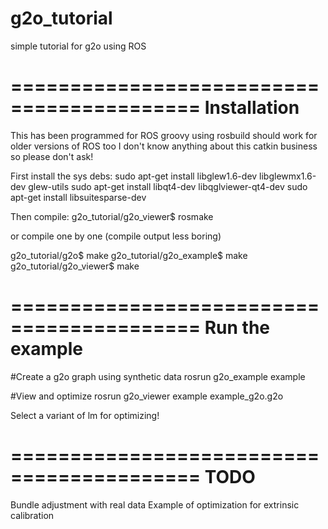 g2o_tutorial
============

simple tutorial for g2o using ROS

==========================================
Installation
==========================================

This has been programmed for ROS groovy using rosbuild
should work for older versions of ROS too
I don't know anything about this catkin business so please don't ask!

First install the sys debs:
sudo apt-get install libglew1.6-dev libglewmx1.6-dev glew-utils
sudo apt-get install libqt4-dev libqglviewer-qt4-dev
sudo apt-get install libsuitesparse-dev

Then compile:
g2o_tutorial/g2o_viewer$ rosmake

or compile one by one (compile output less boring) 

g2o_tutorial/g2o$ make
g2o_tutorial/g2o_example$ make
g2o_tutorial/g2o_viewer$ make

==========================================
Run the example
==========================================

#Create a g2o graph using synthetic data
rosrun g2o_example example

#View and optimize
rosrun g2o_viewer example example_g2o.g2o

Select a variant of lm for optimizing!

==========================================
TODO
==========================================

Bundle adjustment with real data
Example of optimization for extrinsic calibration
